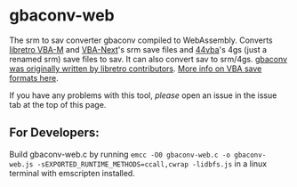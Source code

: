 # gbaconv-web
The srm to sav converter gbaconv compiled to WebAssembly. Converts [libretro VBA-M](https://github.com/libretro/vbam-libretro) and [VBA-Next](https://github.com/libretro/vba-next)'s srm save files and [44vba](https://github.com/44670/44vba)'s 4gs (just a renamed srm) save files to sav. It can also convert sav to srm/4gs. [gbaconv was originally written by libretro contributors](https://github.com/libretro/vba-next/blob/master/libretro/gbaconv/gbaconv.c). [More info on VBA save formats here](https://emulation.gametechwiki.com/index.php/Game_Boy_Advance_emulators#Save_formats).

If you have any problems with this tool, *please* open an issue in the issue tab at the top of this page.

## For Developers:
Build gbaconv-web.c by running `emcc -O0 gbaconv-web.c -o gbaconv-web.js -sEXPORTED_RUNTIME_METHODS=ccall,cwrap -lidbfs.js` in a linux terminal with emscripten installed.
